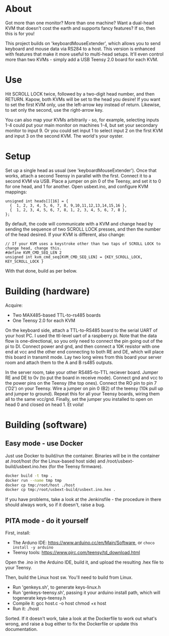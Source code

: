 # About #

Got more than one monitor? More than one machine? Want a dual-head KVM that doesn't cost the earth and supports fancy features? If so, then this is for you!

This project builds on 'keyboardMouseExtender', which allows you to send keyboard and mouse data via RS284 to a host. This version is enhanced with features that make it more useful to multi-head setups. It'll even control more than two KVMs - simply add a USB Teensy 2.0 board for each KVM.

# Use

Hit SCROLL LOCK twice, followed by a two-digit head number, and then RETURN. Kapow, both KVMs will be set to the head you desire! If you want to set the first KVM only, use the left-arrow key instead of return. Likewise, to set only the second, use the right-arrow key.

You can also map your KVMs arbitrarily - so, for example, selecting inputs 1-4 could put your main monitor on machines 1-4, but set your secondary monitor to input 9. Or you could set input 1 to select input 2 on the first KVM and input 3 on the second KVM. The world's your oyster.

# Setup

Set up a single head as usual (see 'keyboardMouseExtender'). Once that works, attach a second Teensy in parallel with the first. Connect it to a second KVM via USB. Place a jumper on pin 0 of the Teensy, and set it to 0 for one head, and 1 for another. Open usbext.ino, and configure KVM mappings:
```
unsigned int heads[][16] = {
  {  1, 2, 3, 4, 5, 6, 7, 8, 9,10,11,12,13,14,15,16 },
  {  1, 2, 3, 4, 5, 6, 7, 8, 1, 2, 3, 4, 5, 6, 7, 8 },
};
```

By default, the code will communicate with a KVM and change head by sending the sequence of two SCROLL LOCK presses, and then the number of the head desired. If your KVM is different, also change:
```
// If your KVM uses a keystroke other than two taps of SCROLL LOCK to change head, change this.
#define KVM_CMD_SEQ_LEN 2
unsigned int kvm_cmd_seq[KVM_CMD_SEQ_LEN] = {KEY_SCROLL_LOCK, KEY_SCROLL_LOCK }
```

With that done, build as per below.

# Building (hardware) #

Acquire:
 * Two MAX485-based TTL-to-rs485 boards
 * One Teensy 2.0 for each KVM

On the keyboard side, attach a TTL-to-RS485 board to the serial UART of your host PC. I used the ttl-level uart of a raspberry pi. Note that the data flow is one-directional, so you only need to connect the pin going out of the pi to DI. Connect power and gnd, and then connect a 10K resistor with one end at vcc and the other end connecting to both RE and DE, which will place this board in transmit mode. Lay two long wires from this board your server room and attach them to the A and B rs485 outputs.

In the server room, take your other RS485-to-TTL reciever board. Jumper RE and DE to 0v (to put the board in receive mode). Connect gnd and vcc to the power pins on the Teensy (the top ones). Connect the RO pin to pin 7 ('D2') on your Teensy. Wire a jumper on pin 0 (B2) of the teensy (10k pull up and jumper to ground). Repeat this for all your Teensy boards, wiring them all to the same vcc/gnd. Finally, set the jumper you installed to open on head 0 and closed on head 1. Et voila!

# Building (software) #

## Easy mode - use Docker ##

Just use Docker to build/run the container. Binaries will be in the container at /root/host (for the Linux-based host side) and /root/usbext-build/usbext.ino.hex (for the Teensy firmware).

```bash
docker build -t tmp .
docker run --name tmp tmp
docker cp tmp:/root/host ./host
docker cp tmp:/root/usbext-build/usbext.ino.hex .
```

If you have problems, take a look at the Jenkinsfile - the procedure in there should always work, so if it doesn't, raise a bug.

## PITA mode - do it yourself ##

First, install:

* The Arduno IDE: https://www.arduino.cc/en/Main/Software, or `choco install -y arduino`
* Teensy tools: https://www.pjrc.com/teensy/td_download.html

Open the .ino in the Arduino IDE, build it, and upload the resulting .hex file to your Teensy.

Then, build the Linux host sw. You'll need to build from Linux.

* Run 'genkeys.sh', to generate keys-linux.h
* Run 'genkeys-teensy.sh', passing it your arduino install path, which will togenerate keys-teensy.h
* Compile it:
  gcc host.c -o host
  chmod +x host
* Run it:
  ./host

Sorted. If it doesn't work, take a look at the Dockerfile to work out what's wrong, and raise a bug either to fix the Dockerfile or update this documentation.
